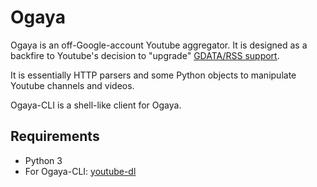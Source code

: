# Ogaya

Ogaya is an off-Google-account Youtube aggregator. It is designed as a backfire to Youtube's decision to "upgrade" [GDATA/RSS support](https://support.google.com/youtube/answer/6098135?hl=en).

It is essentially HTTP parsers and some Python objects to manipulate Youtube channels and videos.

Ogaya-CLI is a shell-like client for Ogaya.

## Requirements

- Python 3
- For Ogaya-CLI: [youtube-dl](https://rg3.github.io/youtube-dl/)


